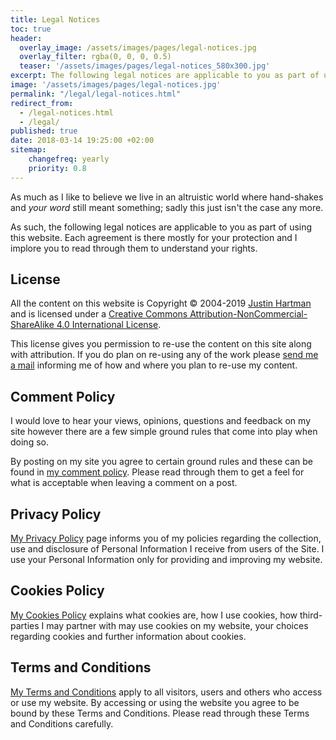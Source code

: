 ```yaml
---
title: Legal Notices
toc: true
header:
  overlay_image: /assets/images/pages/legal-notices.jpg
  overlay_filter: rgba(0, 0, 0, 0.5)
  teaser: '/assets/images/pages/legal-notices_580x300.jpg'
excerpt: The following legal notices are applicable to you as part of using this website. Each agreement is there mostly for your protection and I implore you to read through them to understand your rights.
image: '/assets/images/pages/legal-notices.jpg'
permalink: "/legal/legal-notices.html"
redirect_from:
  - /legal-notices.html
  - /legal/
published: true
date: 2018-03-14 19:25:00 +02:00
sitemap:
    changefreq: yearly
    priority: 0.8
---
```

As much as I like to believe we live in an altruistic world where hand-shakes and _your word_ still meant something; sadly this just isn't the case any more.

As such, the following legal notices are applicable to you as part of using this website. Each agreement is there mostly for your protection and I implore you to read through them to understand your rights.

## License
All the content on this website is Copyright &copy; 2004-2019 <a rel="author" href="https://justinhartman.blog">Justin Hartman</a> and is licensed under a <a rel="license external" href="http://creativecommons.org/licenses/by-nc-sa/4.0/">Creative Commons Attribution-NonCommercial-ShareAlike 4.0 International License</a>. 

This license gives you permission to re-use the content on this site along with attribution. If you do plan on re-using any of the work please [send me a mail][support] informing me of how and where you plan to re-use my content.

## Comment Policy
I would love to hear your views, opinions, questions and feedback on my site however there are a few simple ground rules that come into play when doing so.

By posting on my site you agree to certain ground rules and these can be found in [my comment policy][comment-policy]. Please read through them to get a feel for what is acceptable when leaving a comment on a post.

## Privacy Policy

[My Privacy Policy][privacy] page informs you of my policies regarding the collection, use and disclosure of Personal Information I receive from users of the Site. I use your Personal Information only for providing and improving my website.

## Cookies Policy

[My Cookies Policy][cookie-policy] explains what cookies are, how I use cookies, how third-parties I may partner with may use cookies on my website, your choices regarding cookies and further information about cookies. 

## Terms and Conditions

[My Terms and Conditions][terms] apply to all visitors, users and others who access or use my website. By accessing or using the website you agree to be bound by these Terms and Conditions. Please read through these Terms and Conditions carefully.

[support]: mailto:incoming+justinhartman-justinhartman-gitlab-io-6731849-issue-@incoming.gitlab.com
[pic-credit]: https://www.pexels.com/photo/police-money-finance-funny-33596/
[comment-policy]: /legal/comment-policy.html
[cookie-policy]: /legal/cookies-policy.html
[privacy]: /legal/privacy-policy.html
[terms]: /legal/terms-and-conditions.html
